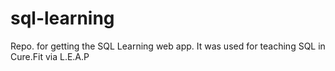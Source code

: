 # sql-learning
Repo. for getting the SQL Learning web app. It was used for teaching SQL in Cure.Fit via L.E.A.P

